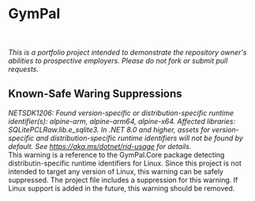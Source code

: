 # GymPal<br><br>
*This is a portfolio project intended to demonstrate the repository owner's abilities to prospective employers. Please do not fork or submit pull requests.*<br>
## Known-Safe Waring Suppressions<br>
*NETSDK1206: Found version-specific or distribution-specific runtime identifier(s): alpine-arm, alpine-arm64, alpine-x64. Affected libraries: SQLitePCLRaw.lib.e_sqlite3. In .NET 8.0 and higher, assets for version-specific and distribution-specific runtime identifiers will not be found by default. See https://aka.ms/dotnet/rid-usage for details.*<br>
This warning is a reference to the GymPal.Core package detecting distributin-specific runtime identifiers for Linux. Since this project is not intended to target any version of Linux, this warning can be safely suppressed. The project file includes a suppression for this warning. If Linux support is added in the future, this warning should be removed.
